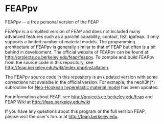 # FEAPpv
FEAPpv -- a free personal version of the FEAP

FEAPpv is a simplifed version of FEAP and does not included many advanced features such as a parallel capability, contact, fe2, igafeap. It only supports a limited number of material models. The programming architecture of FEAPpv is generally similar to that of FEAP but often is a bit behind in development. The official website of FEAPpv can be found at http://projects.ce.berkeley.edu/feap/feappv. To compile and build FEAPpv from the source code in this repository, see http://feap.berkeley.edu/wiki/index.php/Installation. 

The FEAPpv source code in this repository is an updated version with some corrections not avaialbe in the official version. For exmaple, the neoh3h(\*) subroutine for [Neo-Hookean hyperelastic material model][Neohookean] has been updated.  

For information about FEAP, see http://projects.ce.berkeley.edu/feap and FEAP Wiki at http://feap.berkeley.edu/wiki

If you have any questions about this program or the full version FEAP, please visit the user's forum at http://feap.berkeley.edu.

[Neohookean]:https://en.wikipedia.org/wiki/Neo-Hookean_solid
